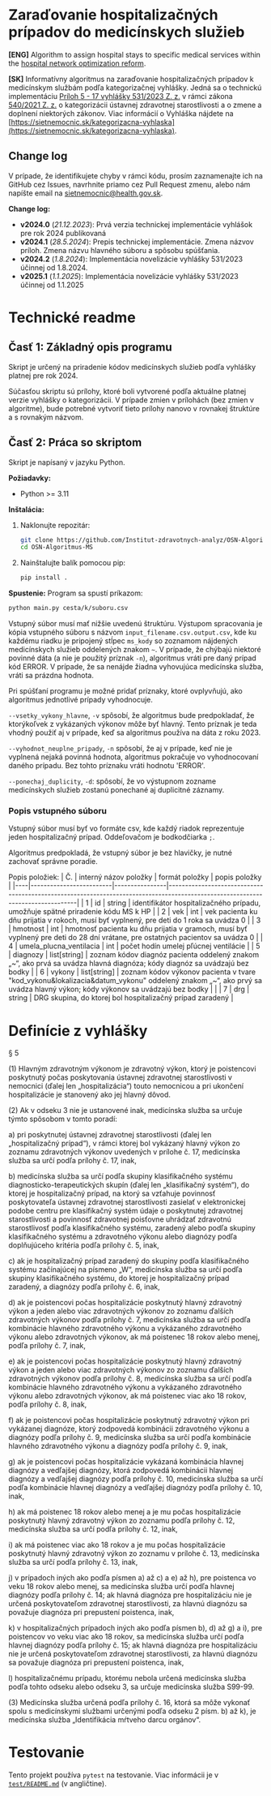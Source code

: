 # Zaraďovanie hospitalizačných prípadov do medicínskych služieb

**[ENG]** Algorithm to assign hospital stays to specific medical services within the [hospital network optimization reform](https://www.slov-lex.sk/pravne-predpisy/SK/ZZ/2021/540).

**[SK]** Informatívny algoritmus na zaraďovanie hospitalizačných prípadov k medicínskym službám podľa kategorizačnej vyhlášky. Jedná sa o technickú implementáciu [Príloh 5 - 17 vyhlášky 531/2023 Z. z.](https://www.slov-lex.sk/pravne-predpisy/SK/ZZ/2023/531#prilohy) v rámci zákona [540/2021 Z. z.](https://www.slov-lex.sk/pravne-predpisy/SK/ZZ/2021/540) o kategorizácii ústavnej zdravotnej starostlivosti a o zmene a doplnení niektorých zákonov. Viac informácií o Vyhláška nájdete na [https://sietnemocnic.sk/kategorizacna-vyhlaska](https://sietnemocnic.sk/kategorizacna-vyhlaska).

## Change log
V prípade, že identifikujete chyby v rámci kódu, prosím zaznamenajte ich na GitHub cez Issues, navrhnite priamo cez Pull Request zmenu, alebo nám napíšte email na sietnemocnic@health.gov.sk.

**Change log:**
- **v2024.0** (*21.12.2023*): Prvá verzia technickej implementácie vyhlášok pre rok 2024 publikovaná
- **v2024.1** (*28.5.2024*): Prepis technickej implementácie. Zmena názvov príloh. Zmena názvu hlavného súboru a spôsobu spúšťania.
- **v2024.2** (*1.8.2024*): Implementácia novelizácie vyhlášky 531/2023 účinnej od 1.8.2024.
- **v2025.1** (*1.1.2025*): Implementácia novelizácie vyhlášky 531/2023 účinnej od 1.1.2025

# Technické readme

## Časť 1: Základný opis programu
Skript je určený na priradenie kódov medicínskych služieb podľa vyhlášky platnej pre rok 2024.

Súčasťou skriptu sú prílohy, ktoré boli vytvorené podľa aktuálne platnej verzie vyhlášky o kategorizácii. V prípade zmien v prílohách (bez zmien v algoritme), bude potrebné vytvoriť tieto prílohy nanovo v rovnakej štruktúre a s rovnakým názvom.

## Časť 2: Práca so skriptom
Skript je napísaný v jazyku Python.

**Požiadavky:**
- Python >= 3.11

**Inštalácia:**
1. Naklonujte repozitár:
   ```bash
   git clone https://github.com/Institut-zdravotnych-analyz/OSN-Algoritmus-MS.git
   cd OSN-Algoritmus-MS
   ```
2. Nainštalujte balík pomocou pip:
   ```bash
   pip install .
   ```

**Spustenie:**
Program sa spustí príkazom:
```bash
python main.py cesta/k/suboru.csv
```

Vstupný súbor musí mať nižšie uvedenú štruktúru. Výstupom spracovania je kópia vstupného súboru s názvom `input_filename.csv.output.csv`, kde ku každému riadku je pripojený stĺpec `ms_kody` so zoznamom nájdených medicínskych služieb oddelených znakom `~`. V prípade, že chýbajú niektoré povinné dáta (a nie je použitý príznak `-n`), algoritmus vráti pre daný prípad kód ERROR. V prípade, že sa nenájde žiadna vyhovujúca medicínska služba, vráti sa prázdna hodnota.

Pri spúšťaní programu je možné pridať príznaky, ktoré ovplyvňujú, ako algoritmus jednotlivé prípady vyhodnocuje.

`--vsetky_vykony_hlavne`, `-v` spôsobí, že algoritmus bude predpokladať, že ktorýkoľvek z vykázaných výkonov môže byť hlavný. Tento príznak je teda vhodný použiť aj v prípade, keď sa algoritmus používa na dáta z roku 2023.

`--vyhodnot_neuplne_pripady`, `-n` spôsobí, že aj v prípade, keď nie je vyplnená nejaká povinná hodnota, algoritmus pokračuje vo vyhodnocovaní daného prípadu. Bez tohto príznaku vráti hodnotu 'ERROR'.

`--ponechaj_duplicity`, `-d`: spôsobí, že vo výstupnom zozname medicínskych služieb zostanú ponechané aj duplicitné záznamy.

### Popis vstupného súboru
Vstupný súbor musí byť vo formáte csv, kde každý riadok reprezentuje jeden hospitalizačný prípad. Oddeľovačom je bodkodčiarka `;`.

Algoritmus predpokladá, že vstupný súbor je bez hlavičky, je nutné zachovať správne poradie.

Popis položiek:
| Č. | interný názov položky   | formát položky | popis položky                                                                                                                  |
|----|-------------------------|----------------|--------------------------------------------------------------------------------------------------------------------------------|
| 1  | id                      | string         | identifikátor hospitalizačného prípadu, umožňuje spätné priradenie kódu MS k HP                                                |
| 2  | vek                     | int            | vek pacienta ku dňu prijatia v rokoch, musí byť vyplnený, pre deti do 1 roka sa uvádza 0                                       |
| 3  | hmotnost                | int            | hmotnosť pacienta ku dňu prijatia v gramoch, musí byť vyplnený pre deti do 28 dní vrátane, pre ostatných pacientov sa uvádza 0 |
| 4  | umela_plucna_ventilacia | int            | počet hodín umelej pľúcnej ventilácie                                                                                          |
| 5  | diagnozy                | list\[string\] | zoznam kódov diagnóz pacienta oddelený znakom „~“, ako prvá sa uvádza hlavná diagnóza; kódy diagnóz sa uvádzajú bez bodky      |
| 6  | vykony                  | list\[string\] | zoznam kódov výkonov pacienta v tvare "kod_vykonu&lokalizacia&datum_vykonu" oddelený znakom „~“, ako prvý sa uvádza hlavný výkon; kódy výkonov sa uvádzajú bez bodky         |                                          |
| 7  | drg                     | string         | DRG skupina, do ktorej bol hospitalizačný prípad zaradený                                                                      |



# Definície z vyhlášky 
§ 5

(1) Hlavným zdravotným výkonom je zdravotný výkon, ktorý je poistencovi poskytnutý počas poskytovania ústavnej zdravotnej starostlivosti v nemocnici (ďalej len „hospitalizácia“) touto nemocnicou a pri ukončení hospitalizácie je stanovený ako jej hlavný dôvod.

(2) Ak v odseku 3 nie je ustanovené inak, medicínska služba sa určuje týmto spôsobom v tomto poradí:

a) pri poskytnutej ústavnej zdravotnej starostlivosti (ďalej len „hospitalizačný prípad“), v rámci ktorej bol vykázaný hlavný výkon zo zoznamu zdravotných výkonov uvedených v prílohe č. 17, medicínska služba sa určí podľa prílohy č. 17, inak,

b) medicínska služba sa určí podľa skupiny klasifikačného systému diagnosticko-terapeutických skupín (ďalej len „klasifikačný systém“), do ktorej je hospitalizačný prípad, na ktorý sa vzťahuje povinnosť poskytovateľa ústavnej zdravotnej starostlivosti zasielať v elektronickej podobe centru pre klasifikačný systém údaje o poskytnutej zdravotnej starostlivosti a povinnosť zdravotnej poisťovne uhrádzať zdravotnú starostlivosť podľa klasifikačného systému, zaradený alebo podľa skupiny klasifikačného systému a zdravotného výkonu alebo diagnózy podľa doplňujúceho kritéria podľa prílohy č. 5, inak,

c) ak je hospitalizačný prípad zaradený do skupiny podľa klasifikačného systému začínajúcej na písmeno „W“, medicínska služba sa určí podľa skupiny klasifikačného systému, do ktorej je hospitalizačný prípad zaradený, a diagnózy podľa prílohy č. 6, inak,

d) ak je poistencovi počas hospitalizácie poskytnutý hlavný zdravotný výkon a jeden alebo viac zdravotných výkonov zo zoznamu ďalších zdravotných výkonov podľa prílohy č. 7, medicínska služba sa určí podľa kombinácie hlavného zdravotného výkonu a vykázaného zdravotného výkonu alebo zdravotných výkonov, ak má poistenec 18 rokov alebo menej, podľa prílohy č. 7, inak,

e) ak je poistencovi počas hospitalizácie poskytnutý hlavný zdravotný výkon a jeden alebo viac zdravotných výkonov zo zoznamu ďalších zdravotných výkonov podľa prílohy č. 8, medicínska služba sa určí podľa kombinácie hlavného zdravotného výkonu a vykázaného zdravotného výkonu alebo zdravotných výkonov, ak má poistenec viac ako 18 rokov, podľa prílohy č. 8, inak,

f) ak je poistencovi počas hospitalizácie poskytnutý zdravotný výkon pri vykázanej diagnóze, ktorý zodpovedá kombinácii zdravotného výkonu a diagnózy podľa prílohy č. 9, medicínska služba sa určí podľa kombinácie hlavného zdravotného výkonu a diagnózy podľa prílohy č. 9, inak,

g) ak je poistencovi počas hospitalizácie vykázaná kombinácia hlavnej diagnózy a vedľajšej diagnózy, ktorá zodpovedá kombinácii hlavnej diagnózy a vedľajšej diagnózy podľa prílohy č. 10, medicínska služba sa určí podľa kombinácie hlavnej diagnózy a vedľajšej diagnózy podľa prílohy č. 10, inak,

h) ak má poistenec 18 rokov alebo menej a je mu počas hospitalizácie poskytnutý hlavný zdravotný výkon zo zoznamu podľa prílohy č. 12, medicínska služba sa určí podľa prílohy č. 12, inak,

i) ak má poistenec viac ako 18 rokov a je mu počas hospitalizácie poskytnutý hlavný zdravotný výkon zo zoznamu v prílohe č. 13, medicínska služba sa určí podľa prílohy č. 13, inak,

j) v prípadoch iných ako podľa písmen a) až c) a e) až h), pre poistenca vo veku 18 rokov alebo menej, sa medicínska služba určí podľa hlavnej diagnózy podľa prílohy č. 14; ak hlavná diagnóza pre hospitalizáciu nie je určená poskytovateľom zdravotnej starostlivosti, za hlavnú diagnózu sa považuje diagnóza pri prepustení poistenca, inak,

k) v hospitalizačných prípadoch iných ako podľa písmen b), d) až g) a i), pre poistencov vo veku viac ako 18 rokov, sa medicínska služba určí podľa hlavnej diagnózy podľa prílohy č. 15; ak hlavná diagnóza pre hospitalizáciu nie je určená poskytovateľom zdravotnej starostlivosti, za hlavnú diagnózu sa považuje diagnóza pri prepustení poistenca, inak,

l) hospitalizačnému prípadu, ktorému nebola určená medicínska služba podľa tohto odseku alebo odseku 3, sa určuje medicínska služba S99-99.

(3) Medicínska služba určená podľa prílohy č. 16, ktorá sa môže vykonať spolu s medicínskymi službami určenými podľa odseku 2 písm. b) až k), je medicínska služba „Identifikácia mŕtveho darcu orgánov“.

# Testovanie

Tento projekt používa `pytest` na testovanie. Viac informácii je v [`test/README.md`](test/README.md) (v angličtine).